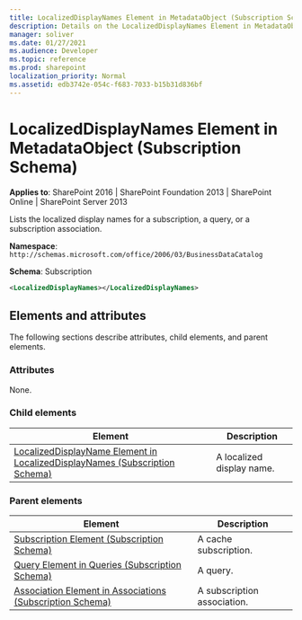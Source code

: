```yaml
---
title: LocalizedDisplayNames Element in MetadataObject (Subscription Schema)
description: Details on the LocalizedDisplayNames Element in MetadataObject (Subscription Schema)
manager: soliver
ms.date: 01/27/2021
ms.audience: Developer
ms.topic: reference
ms.prod: sharepoint
localization_priority: Normal
ms.assetid: edb3742e-054c-f683-7033-b15b31d836bf
---
```


# LocalizedDisplayNames Element in MetadataObject (Subscription Schema)

**Applies to**: SharePoint 2016 | SharePoint Foundation 2013 | SharePoint Online | SharePoint Server 2013

Lists the localized display names for a subscription, a query, or a subscription association.

**Namespace**: `http://schemas.microsoft.com/office/2006/03/BusinessDataCatalog`

**Schema**: Subscription

```XML
<LocalizedDisplayNames></LocalizedDisplayNames>
```

## Elements and attributes

The following sections describe attributes, child elements, and parent elements.

### Attributes

None.

### Child elements

| Element                                                                                                                                                     | Description               |
|--|--|
| [LocalizedDisplayName Element in LocalizedDisplayNames (Subscription Schema)](localizeddisplayname-element-in-localizeddisplaynames-subscription-schema.md) | A localized display name. |

### Parent elements

|                                                         Element                                                         |         Description         |
| ----------------------------------------------------------------------------------------------------------------------- | --------------------------- |
| [Subscription Element (Subscription Schema)](subscription-element-subscription-schema.md)                               | A cache subscription.       |
| [Query Element in Queries (Subscription Schema)](query-element-in-queries-subscription-schema.md)                       | A query.                    |
| [Association Element in Associations (Subscription Schema)](association-element-in-associations-subscription-schema.md) | A subscription association. |
